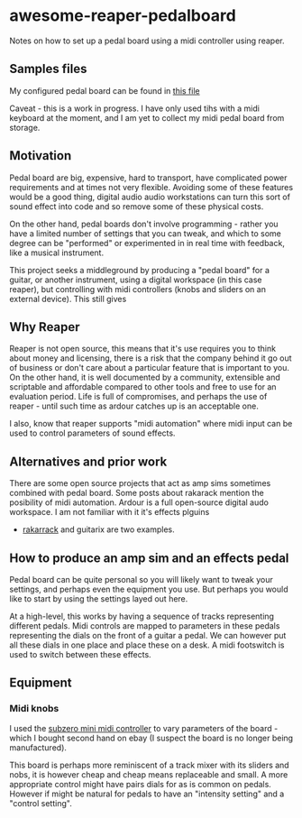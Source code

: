 # awesome-reaper-pedalboard
Notes on how to set up a pedal board using a midi controller using reaper.

## Samples files
My configured pedal board can be found in [this file](effects.RPP)

Caveat - this is a work in progress. I have only used tihs with a midi keyboard at the moment, and I am yet to collect my midi pedal board from storage.

## Motivation

Pedal board are big, expensive, hard to transport, have complicated power requirements and at times not very flexible. Avoiding some of these features would be a good thing, digital audio audio workstations can turn this sort of sound effect into code and so remove some of these physical costs.

On the other hand, pedal boards don't involve programming - rather you have a limited number of settings that you can tweak, and which to some degree can be "performed" or experimented in in real time with feedback, like a musical instrument.

This project seeks a middleground by producing a "pedal board" for a guitar, or another instrument, using a digital workspace (in this case reaper), but controlling with midi controllers (knobs and sliders on an external device). This still gives 


## Why Reaper

Reaper is not open source, this means that it's use requires you to think about money and licensing, there is a risk that the company behind it go out of business or don't care about a particular feature that is important to you. On the other hand, it is well documented by a community, extensible and scriptable and affordable compared to other tools and free to use for an evaluation period. Life is full of compromises, and perhaps the use of reaper - until such time as ardour catches up is an acceptable one. 

I also, know that reaper supports "midi automation" where midi input can be used to control parameters of sound effects.
 

## Alternatives and prior work 

There are some open source projects that act as amp sims sometimes combined with pedal board. Some posts about rakarack mention the posibility of midi automation.
Ardour is a full open-source digital audo workspace. I am not familiar with it it's effects plguins


* [rakarrack](https://rakarrack.sourceforge.net/) and guitarix are two examples.


## How to produce an amp sim and an effects pedal
Pedal board can be quite personal so you will likely want to tweak your settings, and perhaps even the equipment you use. But perhaps you would like to start by using the settings layed out here.

At a high-level, this works by having a sequence of tracks representing different pedals. Midi controls are mapped to parameters in these pedals representing the dials on the front of a guitar a pedal. We can however put all these dials in one place and place these on a desk. A midi footswitch is used to switch between these effects.



## Equipment

### Midi knobs
I used the [subzero mini midi controller](https://www.amazon.co.uk/SubZero-MINICONTROL-MIDI-Controller/dp/B079RL4S9F/ref=cm_cr_arp_d_product_top?ie=UTF8) to vary parameters of the board - which I bought second hand on ebay (I suspect the board is no longer being manufactured).

This board is perhaps more reminiscent of a track mixer with its sliders and nobs, it is however cheap and cheap means replaceable and small. A more appropriate control might have pairs dials for as is common on pedals. However if might be natural for pedals to have an "intensity setting" and a "control setting".







